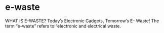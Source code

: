# e-waste
WHAT IS E-WASTE? Today’s Electronic Gadgets, Tomorrow’s E- Waste! The term “e-waste” refers to “electronic and electrical waste.
